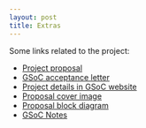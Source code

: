 ```yaml
---
layout: post
title: Extras
---
```


Some links related to the project:

- <a href="https://drive.google.com/file/d/1m3L6RlxMEW5sDCG9rXW7InLjJkwYFTtn/view?usp=sharing">Project proposal </a>
- <a href="https://drive.google.com/file/d/1ikFG6kLzBtAiMBlMiquPSk1U6JBak-mo/view?usp=sharing">GSoC acceptance letter </a>
- <a href="https://summerofcode.withgoogle.com/projects/5382059909971968">Project details in GSoC website </a>
- <a href="https://drive.google.com/file/d/1SSGO6gPskWeLF3XL4P39MZzbkXt3XXbA/view?usp=sharing">Proposal cover image </a>
- <a href="https://drive.google.com/file/d/1Vc6ktNli_OxDvBq42Huz93Q8HbIx6YvY/view?usp=sharing">Proposal block diagram </a>
- <a href="https://docs.google.com/document/d/18WHdmHx1JUAzHcSLYV31kWFedNPOPMJ_SDoZW-79b7c/edit?usp=sharing">GSoC Notes </a>


